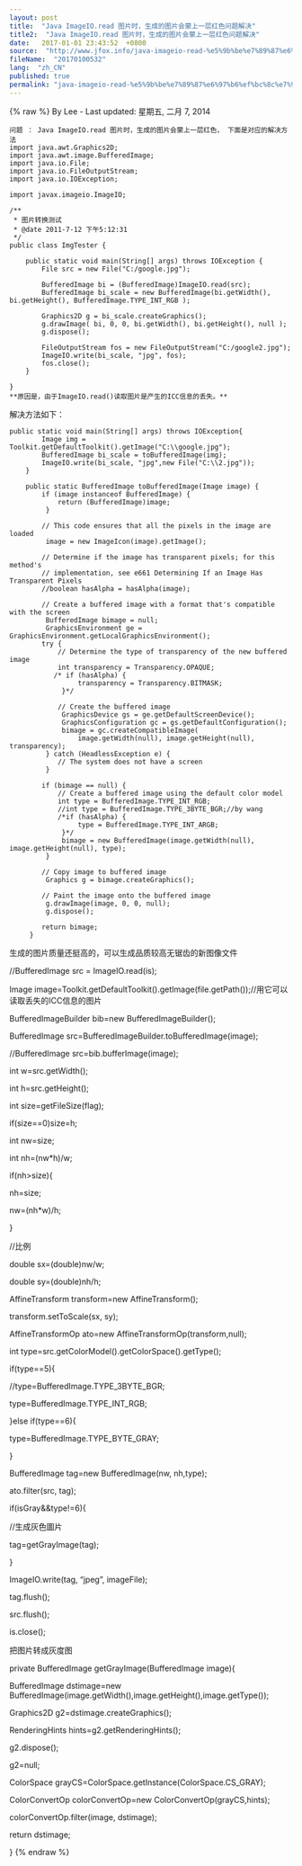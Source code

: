 ```yaml
---
layout: post
title:  "Java ImageIO.read 图片时，生成的图片会蒙上一层红色问题解决"
title2:  "Java ImageIO.read 图片时，生成的图片会蒙上一层红色问题解决"
date:   2017-01-01 23:43:52  +0800
source:  "http://www.jfox.info/java-imageio-read-%e5%9b%be%e7%89%87%e6%97%b6%ef%bc%8c%e7%94%9f%e6%88%90%e7%9a%84%e5%9b%be%e7%89%87%e4%bc%9a%e8%92%99%e4%b8%8a%e4%b8%80%e5%b1%82%e7%ba%a2%e8%89%b2%e9%97%ae%e9%a2%98%e8%a7%a3%e5%86%b3.html"
fileName:  "20170100532"
lang:  "zh_CN"
published: true
permalink: "java-imageio-read-%e5%9b%be%e7%89%87%e6%97%b6%ef%bc%8c%e7%94%9f%e6%88%90%e7%9a%84%e5%9b%be%e7%89%87%e4%bc%9a%e8%92%99%e4%b8%8a%e4%b8%80%e5%b1%82%e7%ba%a2%e8%89%b2%e9%97%ae%e9%a2%98%e8%a7%a3%e5%86%b3.html"
---
```

{% raw %}
By Lee - Last updated: 星期五, 二月 7, 2014

    问题 ： Java ImageIO.read 图片时，生成的图片会蒙上一层红色， 下面是对应的解决方法
    import java.awt.Graphics2D;
    import java.awt.image.BufferedImage;
    import java.io.File;
    import java.io.FileOutputStream;
    import java.io.IOException;
    
    import javax.imageio.ImageIO;
    
    /**
     * 图片转换测试
     * @date 2011-7-12 下午5:12:31
     */
    public class ImgTester {
    
    	public static void main(String[] args) throws IOException {
    		File src = new File("C:/google.jpg");
    
    		BufferedImage bi = (BufferedImage)ImageIO.read(src);
    		BufferedImage bi_scale = new BufferedImage(bi.getWidth(), bi.getHeight(), BufferedImage.TYPE_INT_RGB );
    		
    		Graphics2D g = bi_scale.createGraphics();
    		g.drawImage( bi, 0, 0, bi.getWidth(), bi.getHeight(), null );
    		g.dispose();
    		
    		FileOutputStream fos = new FileOutputStream("C:/google2.jpg");
    		ImageIO.write(bi_scale, "jpg", fos);
    		fos.close();
    	}
    
    }
    **原因是，由于ImageIO.read()读取图片是产生的ICC信息的丢失。**

解决方法如下：

    public static void main(String[] args) throws IOException{
    		Image img = Toolkit.getDefaultToolkit().getImage("C:\\google.jpg");
     		BufferedImage bi_scale = toBufferedImage(img);
    		ImageIO.write(bi_scale, "jpg",new File("C:\\2.jpg"));
    	}
    	
    	public static BufferedImage toBufferedImage(Image image) {
            if (image instanceof BufferedImage) {
                return (BufferedImage)image;
             }
        
            // This code ensures that all the pixels in the image are loaded
             image = new ImageIcon(image).getImage();
        
            // Determine if the image has transparent pixels; for this method's
            // implementation, see e661 Determining If an Image Has Transparent Pixels
            //boolean hasAlpha = hasAlpha(image);
        
            // Create a buffered image with a format that's compatible with the screen
             BufferedImage bimage = null;
             GraphicsEnvironment ge = GraphicsEnvironment.getLocalGraphicsEnvironment();
            try {
                // Determine the type of transparency of the new buffered image
                int transparency = Transparency.OPAQUE;
               /* if (hasAlpha) {
                     transparency = Transparency.BITMASK;
                 }*/
        
                // Create the buffered image
                 GraphicsDevice gs = ge.getDefaultScreenDevice();
                 GraphicsConfiguration gc = gs.getDefaultConfiguration();
                 bimage = gc.createCompatibleImage(
                     image.getWidth(null), image.getHeight(null), transparency);
             } catch (HeadlessException e) {
                // The system does not have a screen
             }
        
            if (bimage == null) {
                // Create a buffered image using the default color model
                int type = BufferedImage.TYPE_INT_RGB;
                //int type = BufferedImage.TYPE_3BYTE_BGR;//by wang
                /*if (hasAlpha) {
                     type = BufferedImage.TYPE_INT_ARGB;
                 }*/
                 bimage = new BufferedImage(image.getWidth(null), image.getHeight(null), type);
             }
        
            // Copy image to buffered image
             Graphics g = bimage.createGraphics();
        
            // Paint the image onto the buffered image
             g.drawImage(image, 0, 0, null);
             g.dispose();
        
            return bimage;
         }

生成的图片质量还挺高的，可以生成品质较高无锯齿的新图像文件

//BufferedImage src = ImageIO.read(is);

Image image=Toolkit.getDefaultToolkit().getImage(file.getPath());//用它可以读取丢失的ICC信息的图片

BufferedImageBuilder bib=new BufferedImageBuilder();

BufferedImage src=BufferedImageBuilder.toBufferedImage(image);

//BufferedImage src=bib.bufferImage(image);

int w=src.getWidth();

int h=src.getHeight();

int size=getFileSize(flag);

if(size==0)size=h;

int nw=size;

int nh=(nw*h)/w;

if(nh>size){

nh=size;

nw=(nh*w)/h;

}

//比例

double sx=(double)nw/w;

double sy=(double)nh/h;

AffineTransform transform=new AffineTransform();

transform.setToScale(sx, sy);

AffineTransformOp ato=new AffineTransformOp(transform,null);

int type=src.getColorModel().getColorSpace().getType();

if(type==5){

//type=BufferedImage.TYPE_3BYTE_BGR;

type=BufferedImage.TYPE_INT_RGB;

}else if(type==6){

type=BufferedImage.TYPE_BYTE_GRAY;

}

BufferedImage tag=new BufferedImage(nw, nh,type);

ato.filter(src, tag);

if(isGray&&type!=6){

//生成灰色圖片

tag=getGrayImage(tag);

}

ImageIO.write(tag, “jpeg”, imageFile);

tag.flush();

src.flush();

is.close();

把图片转成灰度图

private BufferedImage getGrayImage(BufferedImage image){

BufferedImage dstimage=new BufferedImage(image.getWidth(),image.getHeight(),image.getType());

Graphics2D g2=dstimage.createGraphics();

RenderingHints hints=g2.getRenderingHints();

g2.dispose();

g2=null;

ColorSpace grayCS=ColorSpace.getInstance(ColorSpace.CS_GRAY);

ColorConvertOp colorConvertOp=new ColorConvertOp(grayCS,hints);

colorConvertOp.filter(image, dstimage);

return dstimage;

}
{% endraw %}